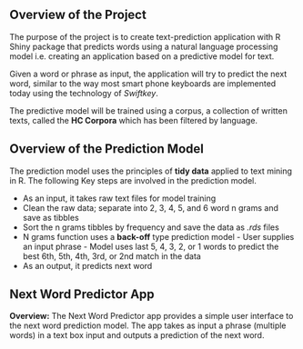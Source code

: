 ## Overview of the Project

The purpose of the project is to create text-prediction application with R Shiny package that predicts words using a natural language processing model i.e. creating an application based on a predictive model for text.

Given a word or phrase as input, the application will try to predict the next word, similar to the way most smart phone keyboards are implemented today using the technology of *Swiftkey*.

The predictive model will be trained using a corpus, a collection of written texts, called the **HC Corpora** which has been filtered by language.

## Overview of the Prediction Model

The prediction model uses the principles of **tidy data** applied to text mining in R. The following Key steps are involved in the prediction model.

* As an input, it takes raw text files for model training
* Clean the raw data; separate into 2, 3, 4, 5, and 6 word n grams and save as tibbles
* Sort the n grams tibbles by frequency and save the data as *.rds* files
* N grams function uses a **back-off** type prediction model
      - User supplies an input phrase
      - Model uses last 5, 4, 3, 2, or 1 words to predict the best 6th, 5th, 4th, 3rd, or 2nd   match in the data
* As an output, it predicts next word

## Next Word Predictor App

**Overview:** The Next Word Predictor app provides a simple user interface to the next word prediction model. The app takes as input a phrase (multiple words) in a text box input and outputs a prediction of the next word.